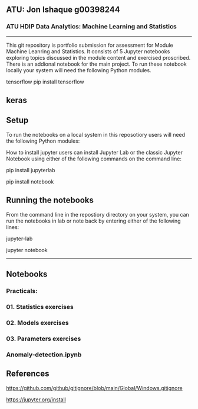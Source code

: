## ATU: Jon Ishaque g00398244


### ATU HDIP Data Analytics: Machine Learning and Statistics

---

This git repository is portfolio submission for assessment for Module Machine Leanring and Statistics.
It consists of 5 Jupyter notebooks exploring topics discussed in the module content and exercised proscribed. There is an addional notebook for the main project.
To run these notebook locally your system will need the following Python modules.

tensorflow pip install tensorflow

keras
---
## Setup
To run the notebooks on a local system in this reposotiory users will need the following Python modules:

How to install jupyter
users can install Jupyter Lab or the classic Jupyter Notebook using either of the following commands on the command line:

pip install jupyterlab

pip install notebook



## Running the notebooks
From the command line in the repostiory directory on your system, you can run the notebooks in lab or note back by entering either of the following lines:

jupyter-lab

jupyter notebook


---
## Notebooks
### Practicals:
### 01. Statistics exercises

### 02. Models exercises

### 03. Parameters exercises

### Anomaly-detection.ipynb

## References


https://github.com/github/gitignore/blob/main/Global/Windows.gitignore

https://jupyter.org/install
